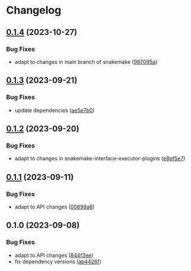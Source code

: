 # Changelog

## [0.1.4](https://github.com/snakemake/snakemake-executor-plugin-slurm-jobstep/compare/v0.1.3...v0.1.4) (2023-10-27)


### Bug Fixes

* adapt to changes in main branch of snakemake ([967095a](https://github.com/snakemake/snakemake-executor-plugin-slurm-jobstep/commit/967095a05e1e82759608a9d9570714c6bb46c82b))

## [0.1.3](https://github.com/snakemake/snakemake-executor-plugin-slurm-jobstep/compare/v0.1.2...v0.1.3) (2023-09-21)


### Bug Fixes

* update dependencies ([ae5e7b0](https://github.com/snakemake/snakemake-executor-plugin-slurm-jobstep/commit/ae5e7b07c46569a8ecabada42ead97b8e991a8c7))

## [0.1.2](https://github.com/snakemake/snakemake-executor-plugin-slurm-jobstep/compare/v0.1.1...v0.1.2) (2023-09-20)


### Bug Fixes

* adapt to changes in snakemake-interface-executor-plugins ([e8ef5e7](https://github.com/snakemake/snakemake-executor-plugin-slurm-jobstep/commit/e8ef5e74b09806a2b916da86a6bccf9469b17b36))

## [0.1.1](https://github.com/snakemake/snakemake-executor-plugin-slurm-jobstep/compare/v0.1.0...v0.1.1) (2023-09-11)


### Bug Fixes

* adapt to API changes ([00698a8](https://github.com/snakemake/snakemake-executor-plugin-slurm-jobstep/commit/00698a8548db27034da3dd9dee5fd67f32656042))

## 0.1.0 (2023-09-08)


### Bug Fixes

* adapt to API changes ([844f3ee](https://github.com/snakemake/snakemake-executor-plugin-slurm-jobstep/commit/844f3ee68b54d9ec1eb5e6ef7395171851d912d8))
* fix dependency versions ([ab4426f](https://github.com/snakemake/snakemake-executor-plugin-slurm-jobstep/commit/ab4426f3d0fe6a0a82c1985737ea1da093f5dd9e))
